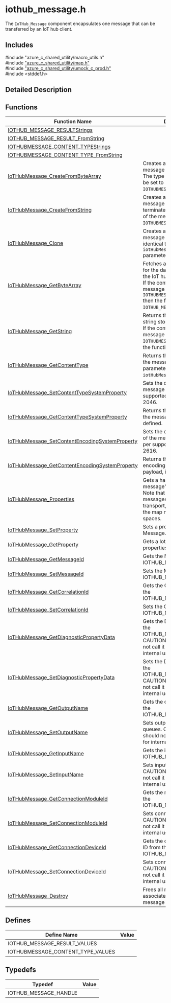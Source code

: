# iothub_message.h 

The `IoTHub_Message` component encapsulates one message that can be transferred by an IoT hub client.

## Includes

\#include "azure_c_shared_utility/macro_utils.h"  
\#include ["azure_c_shared_utility/map.h"](iot-c-ref-map-h.md)  
\#include ["azure_c_shared_utility/umock_c_prod.h"](iot-c-ref-umock-c-prod-h.md)  
\#include <stddef.h>  

## Detailed Description

## Functions

Function Name                  | Description                                
--------------------------------|---------------------------------------------
[IOTHUB_MESSAGE_RESULTStrings](./iot-c-ref-iothub-message-h/iothub-message-resultstrings.md)            | 
[IOTHUB_MESSAGE_RESULT_FromString](./iot-c-ref-iothub-message-h/iothub-message-result-fromstring.md)            | 
[IOTHUBMESSAGE_CONTENT_TYPEStrings](./iot-c-ref-iothub-message-h/iothubmessage-content-typestrings.md)            | 
[IOTHUBMESSAGE_CONTENT_TYPE_FromString](./iot-c-ref-iothub-message-h/iothubmessage-content-type-fromstring.md)            | 
[IoTHubMessage_CreateFromByteArray](./iot-c-ref-iothub-message-h/iothubmessage-createfrombytearray.md)            | Creates a new IoT hub message from a byte array. The type of the message will be set to `IOTHUBMESSAGE_BYTEARRAY`.
[IoTHubMessage_CreateFromString](./iot-c-ref-iothub-message-h/iothubmessage-createfromstring.md)            | Creates a new IoT hub message from a null terminated string. The type of the message will be set to `IOTHUBMESSAGE_STRING`.
[IoTHubMessage_Clone](./iot-c-ref-iothub-message-h/iothubmessage-clone.md)            | Creates a new IoT hub message with the content identical to that of the `iotHubMessageHandle` parameter.
[IoTHubMessage_GetByteArray](./iot-c-ref-iothub-message-h/iothubmessage-getbytearray.md)            | Fetches a pointer and size for the data associated with the IoT hub message handle. If the content type of the message is not `IOTHUBMESSAGE_BYTEARRAY` then the function returns `IOTHUB_MESSAGE_INVALID_ARG`.
[IoTHubMessage_GetString](./iot-c-ref-iothub-message-h/iothubmessage-getstring.md)            | Returns the null terminated string stored in the message. If the content type of the message is not `IOTHUBMESSAGE_STRING` then the function returns `NULL`.
[IoTHubMessage_GetContentType](./iot-c-ref-iothub-message-h/iothubmessage-getcontenttype.md)            | Returns the content type of the message given by parameter `iotHubMessageHandle`.
[IoTHubMessage_SetContentTypeSystemProperty](./iot-c-ref-iothub-message-h/iothubmessage-setcontenttypesystemproperty.md)            | Sets the content-type of the message payload, as per supported values on RFC 2046.
[IoTHubMessage_GetContentTypeSystemProperty](./iot-c-ref-iothub-message-h/iothubmessage-getcontenttypesystemproperty.md)            | Returns the content-type of the message payload, if defined.
[IoTHubMessage_SetContentEncodingSystemProperty](./iot-c-ref-iothub-message-h/iothubmessage-setcontentencodingsystemproperty.md)            | Sets the content-encoding of the message payload, as per supported values on RFC 2616.
[IoTHubMessage_GetContentEncodingSystemProperty](./iot-c-ref-iothub-message-h/iothubmessage-getcontentencodingsystemproperty.md)            | Returns the content-encoding of the message payload, if defined.
[IoTHubMessage_Properties](./iot-c-ref-iothub-message-h/iothubmessage-properties.md)            | Gets a handle to the message's properties map. Note that when sending messages via the HTTP transport, the key names in the map must not contain spaces.
[IoTHubMessage_SetProperty](./iot-c-ref-iothub-message-h/iothubmessage-setproperty.md)            | Sets a property on a Iothub Message.
[IoTHubMessage_GetProperty](./iot-c-ref-iothub-message-h/iothubmessage-getproperty.md)            | Gets a IotHub Message's properties item.
[IoTHubMessage_GetMessageId](./iot-c-ref-iothub-message-h/iothubmessage-getmessageid.md)            | Gets the MessageId from the IOTHUB_MESSAGE_HANDLE.
[IoTHubMessage_SetMessageId](./iot-c-ref-iothub-message-h/iothubmessage-setmessageid.md)            | Sets the MessageId for the IOTHUB_MESSAGE_HANDLE.
[IoTHubMessage_GetCorrelationId](./iot-c-ref-iothub-message-h/iothubmessage-getcorrelationid.md)            | Gets the CorrelationId from the IOTHUB_MESSAGE_HANDLE.
[IoTHubMessage_SetCorrelationId](./iot-c-ref-iothub-message-h/iothubmessage-setcorrelationid.md)            | Sets the CorrelationId for the IOTHUB_MESSAGE_HANDLE.
[IoTHubMessage_GetDiagnosticPropertyData](./iot-c-ref-iothub-message-h/iothubmessage-getdiagnosticpropertydata.md)            | Gets the DiagnosticData from the IOTHUB_MESSAGE_HANDLE. CAUTION: SDK user should not call it directly, it is for internal use only.
[IoTHubMessage_SetDiagnosticPropertyData](./iot-c-ref-iothub-message-h/iothubmessage-setdiagnosticpropertydata.md)            | Sets the DiagnosticData for the IOTHUB_MESSAGE_HANDLE. CAUTION: SDK user should not call it directly, it is for internal use only.
[IoTHubMessage_GetOutputName](./iot-c-ref-iothub-message-h/iothubmessage-getoutputname.md)            | Gets the output name from the IOTHUB_MESSAGE_HANDLE.
[IoTHubMessage_SetOutputName](./iot-c-ref-iothub-message-h/iothubmessage-setoutputname.md)            | Sets output for named queues. CAUTION: SDK user should not call it directly, it is for internal use only.
[IoTHubMessage_GetInputName](./iot-c-ref-iothub-message-h/iothubmessage-getinputname.md)            | Gets the input name from the IOTHUB_MESSAGE_HANDLE.
[IoTHubMessage_SetInputName](./iot-c-ref-iothub-message-h/iothubmessage-setinputname.md)            | Sets input for named queues. CAUTION: SDK user should not call it directly, it is for internal use only.
[IoTHubMessage_GetConnectionModuleId](./iot-c-ref-iothub-message-h/iothubmessage-getconnectionmoduleid.md)            | Gets the module name from the IOTHUB_MESSAGE_HANDLE.
[IoTHubMessage_SetConnectionModuleId](./iot-c-ref-iothub-message-h/iothubmessage-setconnectionmoduleid.md)            | Sets connection module ID. CAUTION: SDK user should not call it directly, it is for internal use only.
[IoTHubMessage_GetConnectionDeviceId](./iot-c-ref-iothub-message-h/iothubmessage-getconnectiondeviceid.md)            | Gets the connection device ID from the IOTHUB_MESSAGE_HANDLE.
[IoTHubMessage_SetConnectionDeviceId](./iot-c-ref-iothub-message-h/iothubmessage-setconnectiondeviceid.md)            | Sets connection device Id. CAUTION: SDK user should not call it directly, it is for internal use only.
[IoTHubMessage_Destroy](./iot-c-ref-iothub-message-h/iothubmessage-destroy.md)            | Frees all resources associated with the given message handle.

## Defines

Define Name                    | Value                                
--------------------------------|---------------------------------------------
IOTHUB_MESSAGE_RESULT_VALUES            | 
IOTHUBMESSAGE_CONTENT_TYPE_VALUES            | 

## Typedefs

Typedef                        | Value                                
--------------------------------|---------------------------------------------
IOTHUB_MESSAGE_HANDLE            | 

